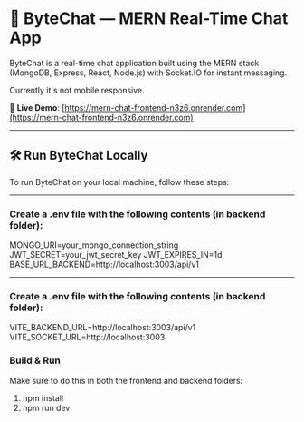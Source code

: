 # 💬 ByteChat — MERN Real-Time Chat App

ByteChat is a real-time chat application built using the MERN stack (MongoDB, Express, React, Node.js) with Socket.IO for instant messaging.

Currently it's not mobile responsive.

🚀 **Live Demo**: [https://mern-chat-frontend-n3z6.onrender.com](https://mern-chat-frontend-n3z6.onrender.com)

---

## 🛠️ Run ByteChat Locally

To run ByteChat on your local machine, follow these steps:

---

### Create a .env file with the following contents (in backend folder):

MONGO_URI=your_mongo_connection_string
JWT_SECRET=your_jwt_secret_key
JWT_EXPIRES_IN=1d
BASE_URL_BACKEND=http://localhost:3003/api/v1

---

### Create a .env file with the following contents (in backend folder):

VITE_BACKEND_URL=http://localhost:3003/api/v1
VITE_SOCKET_URL=http://localhost:3003

### Build & Run

Make sure to do this in both the frontend and backend folders:

1. npm install
2. npm run dev
